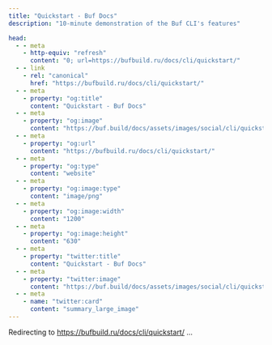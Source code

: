 ```yaml
---
title: "Quickstart - Buf Docs"
description: "10-minute demonstration of the Buf CLI's features"

head:
  - - meta
    - http-equiv: "refresh"
      content: "0; url=https://bufbuild.ru/docs/cli/quickstart/"
  - - link
    - rel: "canonical"
      href: "https://bufbuild.ru/docs/cli/quickstart/"
  - - meta
    - property: "og:title"
      content: "Quickstart - Buf Docs"
  - - meta
    - property: "og:image"
      content: "https://buf.build/docs/assets/images/social/cli/quickstart.png"
  - - meta
    - property: "og:url"
      content: "https://bufbuild.ru/docs/cli/quickstart/"
  - - meta
    - property: "og:type"
      content: "website"
  - - meta
    - property: "og:image:type"
      content: "image/png"
  - - meta
    - property: "og:image:width"
      content: "1200"
  - - meta
    - property: "og:image:height"
      content: "630"
  - - meta
    - property: "twitter:title"
      content: "Quickstart - Buf Docs"
  - - meta
    - property: "twitter:image"
      content: "https://buf.build/docs/assets/images/social/cli/quickstart.png"
  - - meta
    - name: "twitter:card"
      content: "summary_large_image"
---
```

Redirecting to <https://bufbuild.ru/docs/cli/quickstart/> ...
